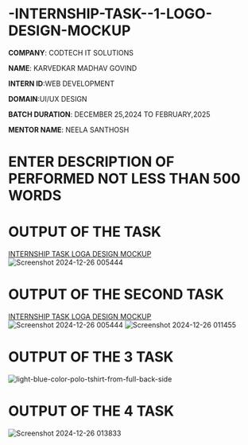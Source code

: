 # -INTERNSHIP-TASK--1-LOGO-DESIGN-MOCKUP

**COMPANY**: CODTECH IT SOLUTIONS

**NAME**: KARVEDKAR MADHAV GOVIND

**INTERN ID**:WEB DEVELOPMENT

**DOMAIN**:UI/UX DESIGN

**BATCH DURATION**: DECEMBER 25,2024 TO FEBRUARY,2025

**MENTOR NAME**: NEELA SANTHOSH

# ENTER DESCRIPTION OF PERFORMED NOT LESS THAN 500 WORDS


# OUTPUT OF THE TASK

[INTERNSHIP TASK LOGA DESIGN MOCKUP](https://search.brave.com/search?q=INTERNSHIP%20TASK%20LOGA%20DESIGN%20MOCKUP&summary=1&conversation=b7e2a32c9efb48fdf0c47c&spellcheck=0&source=alteredQueryOriginal)
![Screenshot 2024-12-26 005444](https://github.com/user-attachments/assets/770c640a-4d51-4ed8-a205-4b7bf76d8c40)

# OUTPUT OF THE SECOND TASK

[INTERNSHIP TASK LOGA DESIGN MOCKUP](https://search.brave.com/search?q=INTERNSHIP%20TASK%20LOGA%20DESIGN%20MOCKUP&summary=1&conversation=b7e2a32c9efb48fdf0c47c&spellcheck=0&source=alteredQueryOriginal)
![Screenshot 2024-12-26 005444](https://github.com/user-attachments/assets/770c640a-4d51-4ed8-a205-4b7bf76d8c40)
![Screenshot 2024-12-26 011455](https://github.com/user-attachments/assets/0421d4d9-b59e-4c72-903c-8f70083a72fa)

# OUTPUT OF THE 3 TASK

![light-blue-color-polo-tshirt-from-full-back-side](https://github.com/user-attachments/assets/3870e2de-e27c-40f2-86f1-8bc82b0d2c2e)

# OUTPUT OF THE 4 TASK

![Screenshot 2024-12-26 013833](https://github.com/user-attachments/assets/6ce907b0-2aec-4b1f-9e87-d17cfe2cbb2c)



